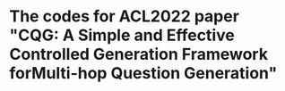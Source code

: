 # The codes for ACL2022 paper "CQG: A Simple and Effective Controlled Generation Framework forMulti-hop Question Generation"

